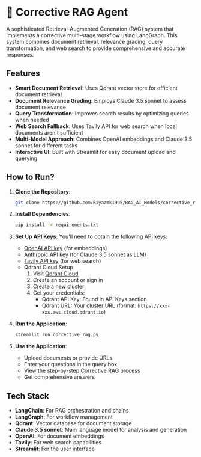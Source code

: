 # 🔄 Corrective RAG Agent
A sophisticated Retrieval-Augmented Generation (RAG) system that implements a corrective multi-stage workflow using LangGraph. This system combines document retrieval, relevance grading, query transformation, and web search to provide comprehensive and accurate responses.

## Features

- **Smart Document Retrieval**: Uses Qdrant vector store for efficient document retrieval
- **Document Relevance Grading**: Employs Claude 3.5 sonnet to assess document relevance
- **Query Transformation**: Improves search results by optimizing queries when needed
- **Web Search Fallback**: Uses Tavily API for web search when local documents aren't sufficient
- **Multi-Model Approach**: Combines OpenAI embeddings and Claude 3.5 sonnet for different tasks
- **Interactive UI**: Built with Streamlit for easy document upload and querying

## How to Run?

1. **Clone the Repository**:
   ```bash
   git clone https://github.com/Riyazmk1995/RAG_AI_Models/corrective_rag
   ```

2. **Install Dependencies**:
   ```bash
   pip install -r requirements.txt
   ```

3. **Set Up API Keys**:
   You'll need to obtain the following API keys:
   - [OpenAI API key](https://platform.openai.com/api-keys) (for embeddings)
   - [Anthropic API key](https://console.anthropic.com/settings/keys) (for Claude 3.5 sonnet as LLM)
   - [Tavily API key](https://app.tavily.com/home) (for web search)
   - Qdrant Cloud Setup
      1. Visit [Qdrant Cloud](https://cloud.qdrant.io/)
      2. Create an account or sign in
      3. Create a new cluster
      4. Get your credentials:
         - Qdrant API Key: Found in API Keys section
         - Qdrant URL: Your cluster URL (format: `https://xxx-xxx.aws.cloud.qdrant.io`)

4. **Run the Application**:
   ```bash
   streamlit run corrective_rag.py
   ```

5. **Use the Application**:
   - Upload documents or provide URLs
   - Enter your questions in the query box
   - View the step-by-step Corrective RAG process
   - Get comprehensive answers

## Tech Stack

- **LangChain**: For RAG orchestration and chains
- **LangGraph**: For workflow management
- **Qdrant**: Vector database for document storage
- **Claude 3.5 sonnet**: Main language model for analysis and generation
- **OpenAI**: For document embeddings
- **Tavily**: For web search capabilities
- **Streamlit**: For the user interface
